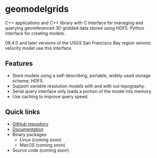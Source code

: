 # geomodelgrids

C++ applications and C++ library with C interface for managing and querying
georeferenced 3D gridded data stored using HDF5. Python interface for
creating models.

08.4.0 and later versions of the USGS San Francisco Bay region seismic
velocity model use this interface.

## Features

* Store models using a self-describing, portable, widely-used storage scheme, HDF5.
* Support variable resolution models with and with out topography.
* Serial query interface only loads a portion of the model into
memory.
* Use caching to improve query speed.

## Quick links

* [GitHub repository](https://github.com/baagaard-usgs/geomodelgrids)
* [Documentation](https://baagaard-usgs.github.io/geomodelgrids)
* Binary packages
  - Linux (coming soon)
  - MacOS (coming soon)
* Source code (coming soon)
